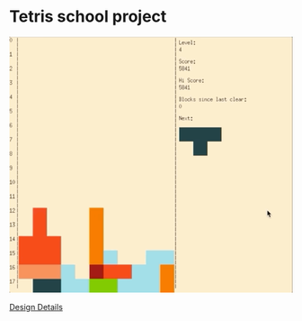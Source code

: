 # Tetris school project

![](demo.gif)

[Design Details](https://github.com/YIREN1/Tetris/blob/master/docs/DESIGN.md)
